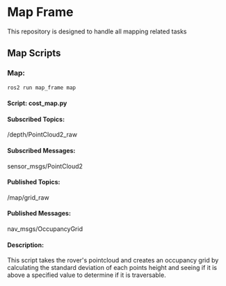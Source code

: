 # Map Frame

This repository is designed to handle all mapping related tasks

## Map Scripts

### Map:

```bash
ros2 run map_frame map
```

#### Script: cost_map.py

#### Subscribed Topics:

/depth/PointCloud2_raw

#### Subscribed Messages:

sensor_msgs/PointCloud2

#### Published Topics:  

/map/grid_raw

#### Published Messages:

nav_msgs/OccupancyGrid

#### Description:

This script takes the rover's pointcloud and creates an occupancy grid by calculating the standard deviation of each points height and seeing if it is above a specified value to determine if it is traversable.
